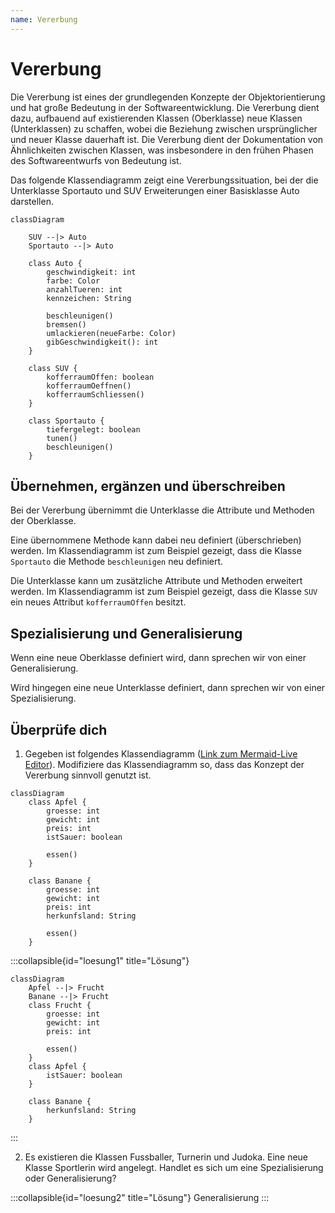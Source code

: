 ```yaml
---
name: Vererbung
---
```


# Vererbung

Die Vererbung ist eines der grundlegenden Konzepte der Objektorientierung und hat große Bedeutung in der Softwareentwicklung. Die Vererbung dient dazu, aufbauend auf existierenden Klassen (Oberklasse) neue Klassen (Unterklassen) zu schaffen, wobei die Beziehung zwischen ursprünglicher und neuer Klasse dauerhaft ist. Die Vererbung dient der Dokumentation von Ähnlichkeiten zwischen Klassen, was insbesondere in den frühen Phasen des Softwareentwurfs von Bedeutung ist.

Das folgende Klassendiagramm zeigt eine Vererbungssituation, bei der die Unterklasse Sportauto und SUV Erweiterungen einer Basisklasse Auto darstellen.

```mermaid
classDiagram

    SUV --|> Auto
    Sportauto --|> Auto

    class Auto {
        geschwindigkeit: int
        farbe: Color
        anzahlTueren: int
        kennzeichen: String

        beschleunigen()
        bremsen()
        umlackieren(neueFarbe: Color)
        gibGeschwindigkeit(): int
    }

    class SUV {
        kofferraumOffen: boolean
        kofferraumOeffnen()
        kofferraumSchliessen()
    }

    class Sportauto {
        tiefergelegt: boolean
        tunen()
        beschleunigen()
    }
```

## Übernehmen, ergänzen und überschreiben

Bei der Vererbung übernimmt die Unterklasse die Attribute und Methoden der Oberklasse.

Eine übernommene Methode kann dabei neu definiert (überschrieben) werden. Im Klassendiagramm ist zum Beispiel gezeigt, dass die Klasse `Sportauto` die Methode `beschleunigen` neu definiert.

Die Unterklasse kann um zusätzliche Attribute und Methoden erweitert werden. Im Klassendiagramm ist zum Beispiel gezeigt, dass die Klasse `SUV` ein neues Attribut `kofferraumOffen` besitzt.

## Spezialisierung und Generalisierung

Wenn eine neue Oberklasse definiert wird, dann sprechen wir von einer Generalisierung.

Wird hingegen eine neue Unterklasse definiert, dann sprechen wir von einer Spezialisierung.

## Überprüfe dich

1. Gegeben ist folgendes Klassendiagramm ([Link zum Mermaid-Live Editor](https://mermaid.live/edit#pako:eNqtkMFuwjAMhl8l8mmTKrQCKuDbJt6A25SL1xqIaJ0qSbVB1Xdfmm4CIXHDp1-ff_u33ENpKwaEsibvt4YOjhotKlYi6r3dc636CY11cJa9Z1RGwg3lb1Mewx1tHRt_x4wPO-rYofqytmYSLdfmuFleXicw_HemSz5ISPgZpzzKgwwadg2ZKj4k5WgIR25YA0ZZkTtp0DL6qAt2d5YSMLiOM-jaigL__Q9wT7WPtCUB7OEHsCgyOAPmy2K2Wb8V83yxWK03UQwZXKyNI3myfyadxodfpW57cQ)). Modifiziere das Klassendiagramm so, dass das Konzept der Vererbung sinnvoll genutzt ist.

```mermaid
classDiagram
    class Apfel {
        groesse: int
        gewicht: int
        preis: int
        istSauer: boolean

        essen()
    }

    class Banane {
        groesse: int
        gewicht: int
        preis: int
        herkunfsland: String

        essen()
    }
```

:::collapsible{id="loesung1" title="Lösung"}
```mermaid
classDiagram
    Apfel --|> Frucht
    Banane --|> Frucht
    class Frucht {
        groesse: int
        gewicht: int
        preis: int

        essen()
    }
    class Apfel {
        istSauer: boolean
    }

    class Banane {
        herkunfsland: String
    }
```
:::
 

2. Es existieren die Klassen Fussballer, Turnerin und Judoka. Eine neue Klasse Sportlerin wird angelegt. Handlet es sich um eine Spezialisierung oder Generalisierung?

:::collapsible{id="loesung2" title="Lösung"}
Generalisierung
:::